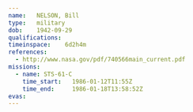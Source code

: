 ```yaml
---
name:	NELSON, Bill
type:	military
dob:	1942-09-29
qualifications:
timeinspace:	6d2h4m
references:
  - http://www.nasa.gov/pdf/740566main_current.pdf
missions:
  - name: STS-61-C
    time_start:   1986-01-12T11:55Z
    time_end:     1986-01-18T13:58:52Z
evas:
---
```

